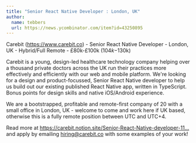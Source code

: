 ```yaml
---
title: "Senior React Native Developer : London, UK"
author:
  name: tebbers
  url: https://news.ycombinator.com/item?id=43250895
---
```

Carebit (<a href="https:&#x2F;&#x2F;www.carebit.co" rel="nofollow">https:&#x2F;&#x2F;www.carebit.co</a>) - Senior React Native Developer - London, UK - Hybrid&#x2F;Full Remote - £80k-£100k ($104k-$130k)

Carebit is a young, design-led healthcare technology company helping over a thousand private doctors across the UK run their practices more effectively and efficiently with our web and mobile platform. We&#x27;re looking for a design and product-focussed, Senior React Native developer to help us build out our existing published React Native app, written in TypeScript. Bonus points for design skills and native iOS&#x2F;Android experience.

We are a bootstrapped, profitable and remote-first company of 20 with a small office in London, UK - welcome to come and work here if UK based, otherwise this is a fully remote position between UTC and UTC+4.

Read more at <a href="https:&#x2F;&#x2F;carebit.notion.site&#x2F;Senior-React-Native-developer-11392b994bd880389855ee21c190d1ae" rel="nofollow">https:&#x2F;&#x2F;carebit.notion.site&#x2F;Senior-React-Native-developer-11...</a> and apply by emailing hiring@carebit.co with some examples of your work!
<JobApplication />
